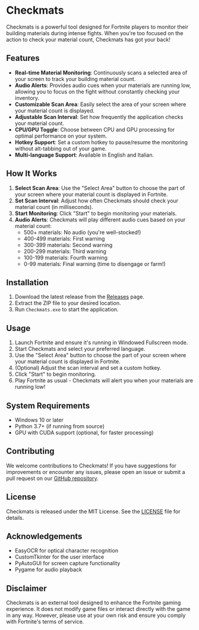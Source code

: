 # Checkmats

Checkmats is a powerful tool designed for Fortnite players to monitor their building materials during intense fights. When you're too focused on the action to check your material count, Checkmats has got your back!

## Features

- **Real-time Material Monitoring**: Continuously scans a selected area of your screen to track your building material count.
- **Audio Alerts**: Provides audio cues when your materials are running low, allowing you to focus on the fight without constantly checking your inventory.
- **Customizable Scan Area**: Easily select the area of your screen where your material count is displayed.
- **Adjustable Scan Interval**: Set how frequently the application checks your material count.
- **CPU/GPU Toggle**: Choose between CPU and GPU processing for optimal performance on your system.
- **Hotkey Support**: Set a custom hotkey to pause/resume the monitoring without alt-tabbing out of your game.
- **Multi-language Support**: Available in English and Italian.

## How It Works

1. **Select Scan Area**: Use the "Select Area" button to choose the part of your screen where your material count is displayed in Fortnite.
2. **Set Scan Interval**: Adjust how often Checkmats should check your material count (in milliseconds).
3. **Start Monitoring**: Click "Start" to begin monitoring your materials.
4. **Audio Alerts**: Checkmats will play different audio cues based on your material count:
   - 500+ materials: No audio (you're well-stocked!)
   - 400-499 materials: First warning
   - 300-399 materials: Second warning
   - 200-299 materials: Third warning
   - 100-199 materials: Fourth warning
   - 0-99 materials: Final warning (time to disengage or farm!)

## Installation

1. Download the latest release from the [Releases](https://github.com/TryAres/Checkmats/releases) page.
2. Extract the ZIP file to your desired location.
3. Run `Checkmats.exe` to start the application.

## Usage

1. Launch Fortnite and ensure it's running in Windowed Fullscreen mode.
2. Start Checkmats and select your preferred language.
3. Use the "Select Area" button to choose the part of your screen where your material count is displayed in Fortnite.
4. (Optional) Adjust the scan interval and set a custom hotkey.
5. Click "Start" to begin monitoring.
6. Play Fortnite as usual - Checkmats will alert you when your materials are running low!

## System Requirements

- Windows 10 or later
- Python 3.7+ (if running from source)
- GPU with CUDA support (optional, for faster processing)

## Contributing

We welcome contributions to Checkmats! If you have suggestions for improvements or encounter any issues, please open an issue or submit a pull request on our [GitHub repository](https://github.com/TryAres/Checkmats).

## License

Checkmats is released under the MIT License. See the [LICENSE](LICENSE) file for details.

## Acknowledgements

- EasyOCR for optical character recognition
- CustomTkinter for the user interface
- PyAutoGUI for screen capture functionality
- Pygame for audio playback

## Disclaimer

Checkmats is an external tool designed to enhance the Fortnite gaming experience. It does not modify game files or interact directly with the game in any way. However, please use at your own risk and ensure you comply with Fortnite's terms of service.
